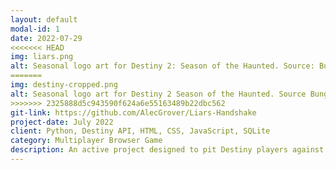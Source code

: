 ```yaml
---
layout: default
modal-id: 1
date: 2022-07-29
<<<<<<< HEAD
img: liars.png
alt: Seasonal logo art for Destiny 2: Season of the Haunted. Source: Bungie Press Kit
=======
img: destiny-cropped.png
alt: Seasonal logo art for Destiny 2 Season of the Haunted. Source Bungie Press Kit
>>>>>>> 2325888d5c943590f624a6e55163489b22dbc562
git-link: https://github.com/AlecGrover/Liars-Handshake
project-date: July 2022
client: Python, Destiny API, HTML, CSS, JavaScript, SQLite
category: Multiplayer Browser Game
description: An active project designed to pit Destiny players against each other in a social deduction game using their actual historical Destiny stats pulled from the Bungie Destiny API. Still early in development, but using a Python server and Websockets to handle networking and game communication. More up to date information can be found on the dedicated GitHub page.
---
```

